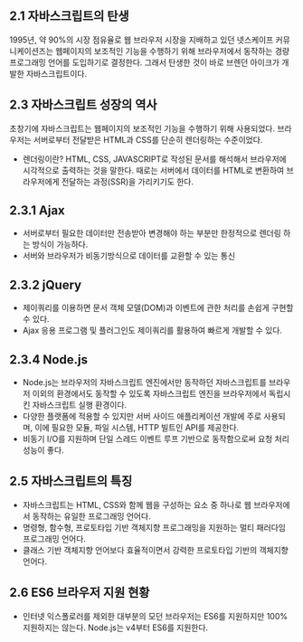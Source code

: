## 2.1 자바스크립트의 탄생

1995년, 약 90%의 시장 점유율로 웹 브라우저 시장을 지배하고 있던 넷스케이프 커뮤니케이션즈는 웹페이지의 보조적인 기능을 수행하기 위해 브라우저에서 동작하는 경량 프로그래밍 언어를 도입하기로 결정한다.
그래서 탄생한 것이 바로 브렌던 아이크가 개발한 자바스크립트이다.

## 2.3 자바스크립트 성장의 역사

초창기에 자바스크립트는 웹페이지의 보조적인 기능을 수행하기 위해 사용되었다. 브라우저는 서버로부터 전달받은 HTML과 CSS를 단순히 렌더링하는 수준이었다.

- 렌더링이란? HTML, CSS, JAVASCRIPT로 작성된 문서를 해석해서 브라우저에 시각적으로 출력하는 것을 말한다.
  때로는 서버에서 데이터를 HTML로 변환하여 브라우저에게 전달하는 과정(SSR)을 가리키기도 한다.

## 2.3.1 Ajax

- 서버로부터 필요한 데이터만 전송받아 변경해야 하는 부분만 한정적으로 렌더링 하는 방식이 가능하다.
- 서버와 브라우저가 비동기방식으로 데이터를 교환할 수 있는 통신

## 2.3.2 jQuery

- 제이쿼리를 이용하면 문서 객체 모델(DOM)과 이벤트에 관한 처리를 손쉽게 구현할 수 있다.
- Ajax 응용 프로그램 및 플러그인도 제이쿼리를 활용하여 빠르게 개발할 수 있다.

## 2.3.4 Node.js

- Node.js는 브라우저의 자바스크립트 엔진에서만 동작하던 자바스크립트를 브라우저 이외의 환경에서도 동작할 수 있도록
  자바스크립트 엔진을 브라우저에서 독립시킨 자바스크립트 실행 환경이다.
- 다양한 플랫폼에 적용할 수 있지만 서버 사이드 애플리케이션 개발에 주로 사용되며,
  이에 필요한 모듈, 파일 시스템, HTTP 빌트인 API를 제공한다.
- 비동기 I/O를 지원하며 단일 스레드 이벤트 루프 기반으로 동작함으로써 요청 처리 성능이 좋다.

## 2.5 자바스크립트의 특징

- 자바스크립트는 HTML, CSS와 함께 웹을 구성하는 요소 중 하나로 웹 브라우저에서 동작하는 유일한 프로그래밍 언어다.
- 명령형, 함수형, 프로토타입 기반 객체지향 프로그래밍을 지원하는 멀티 패러다임 프로그래밍 언어다.
- 클래스 기반 객체지향 언어보다 효율적이면서 강력한 프로토타입 기반의 객체지향 언어다.

## 2.6 ES6 브라우저 지원 현황

- 인터넷 익스폴로러를 제외한 대부분의 모던 브라우저는 ES6를 지원하지만 100% 지원하지는 않는다.
  Node.js는 v4부터 ES6를 지원한다.
